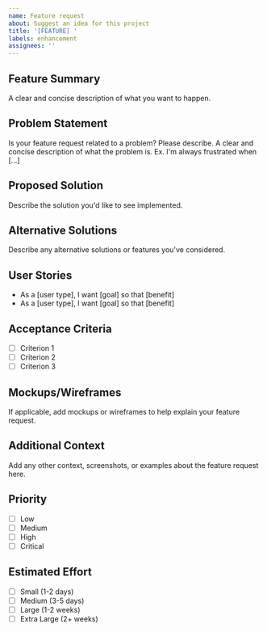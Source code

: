 ```yaml
---
name: Feature request
about: Suggest an idea for this project
title: '[FEATURE] '
labels: enhancement
assignees: ''
---
```


## Feature Summary
A clear and concise description of what you want to happen.

## Problem Statement
Is your feature request related to a problem? Please describe.
A clear and concise description of what the problem is. Ex. I'm always frustrated when [...]

## Proposed Solution
Describe the solution you'd like to see implemented.

## Alternative Solutions
Describe any alternative solutions or features you've considered.

## User Stories
- As a [user type], I want [goal] so that [benefit]
- As a [user type], I want [goal] so that [benefit]

## Acceptance Criteria
- [ ] Criterion 1
- [ ] Criterion 2
- [ ] Criterion 3

## Mockups/Wireframes
If applicable, add mockups or wireframes to help explain your feature request.

## Additional Context
Add any other context, screenshots, or examples about the feature request here.

## Priority
- [ ] Low
- [ ] Medium
- [ ] High
- [ ] Critical

## Estimated Effort
- [ ] Small (1-2 days)
- [ ] Medium (3-5 days)
- [ ] Large (1-2 weeks)
- [ ] Extra Large (2+ weeks)